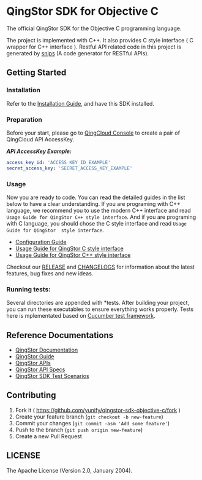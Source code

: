 # QingStor SDK for Objective C


The official QingStor SDK for the Objective C programming language.

The project is implemented with C++.
It also provides C style interface ( C wrapper for C++ interface ). 
Restful API related code in this project is generated by [snips][snips link] (A code generator for RESTful APIs).

## Getting Started

### Installation

Refer to the [Installation Guide][installation guide], and have this SDK installed.

### Preparation

Before your start, please go to [QingCloud Console][console link] to create a pair of QingCloud API AccessKey.

___API AccessKey Example:___

``` yaml
access_key_id: 'ACCESS_KEY_ID_EXAMPLE'
secret_access_key: 'SECRET_ACCESS_KEY_EXAMPLE'
```
### Usage

Now you are ready to code. You can read the detailed guides in the list below to have a clear understanding.
If you are programing with C++ language, we recommend you to use the modern C++ interface and read `Usage Guide for QingStor C++ style interface`.
And if you are programing with C language, you should chose the C style interface and read `Usage Guide for QingStor  style interface`.

- [Configuration Guide][config guide]
- [Usage Guide for QingStor C style interface][c style usage]
- [Usage Guide for QingStor C++ style interface][cpp style usage]

Checkout our [RELEASE][release link] and [CHANGELOGS][change logs link] for information about the latest features, bug fixes and new ideas.

### Running tests:

Several directories are appended with *tests. After building your project, you can run these executables to ensure everything works properly.
Tests here is mplementated based on [Cucumber test framework][cucumber link].

## Reference Documentations

- [QingStor Documentation][documentation link]
- [QingStor Guide][guide link]
- [QingStor APIs][api doc link]
- [QingStor API Specs][api specs link]
- [QingStor SDK Test Scenarios][sdk test scenarios link]       

## Contributing

1. Fork it ( https://github.com/yunify/qingstor-sdk-objective-c/fork )
2. Create your feature branch (`git checkout -b new-feature`)
3. Commit your changes (`git commit -asm 'Add some feature'`)
4. Push to the branch (`git push origin new-feature`)
5. Create a new Pull Request

## LICENSE

The Apache License (Version 2.0, January 2004).

[snips link]: https://github.com/yunify/snips
[installation guide]: docs/installation.md
[console link]: https://console.qingcloud.com/access_keys/
[c style usage]: docs/sdk_c_style_usage.md
[cpp style usage]: docs/sdk_cpp_style_usage.md
[config guide]: docs/configuration.md
[release link]: https://github.com/yunify/qingstor-sdk-objective-c/releases
[change logs link]: https://github.com/yunify/qingstor-sdk-net/blob/master/CHANGELOGS
[documentation link]: https://docsv4.qingcloud.com/user_guide/storage/object_storage/intro/product/
[guide link]: https://docsv4.qingcloud.com/user_guide/storage/object_storage/intro/product/
[api doc link]: https://docsv4.qingcloud.com/user_guide/storage/object_storage/api/
[api specs link]: https://github.com/yunify/qingstor-api-specs
[sdk test scenarios link]: https://github.com/yunify/qingstor-sdk-test-scenarios
[cucumber link]: https://github.com/cucumber/cucumber-cpp
